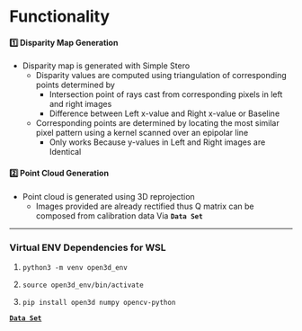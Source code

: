 # Functionality

#### 1️⃣ Disparity Map Generation
* Disparity map is generated with Simple Stero
  * Disparity values are computed using triangulation of corresponding points determined by
    * Intersection point of rays cast from corresponding pixels in left and right images
    * Difference between Left x-value and Right x-value or Baseline
  * Corresponding points are determined by locating the most similar pixel pattern using a kernel scanned over an epipolar line
      * Only works Because y-values in Left and Right images are Identical


#### 2️⃣ Point Cloud Generation
* Point cloud is generated using 3D reprojection
  * Images provided are already rectified thus Q matrix can be composed from calibration data Via **`Data Set`** 


<hr>

### Virtual ENV Dependencies for WSL

1. ```
   python3 -m venv open3d_env
   ```
2. ```
   source open3d_env/bin/activate
   ```
3. ```
   pip install open3d numpy opencv-python
   ```

[**`Data Set`**](https://vision.middlebury.edu/stereo/data/scenes2014/)
